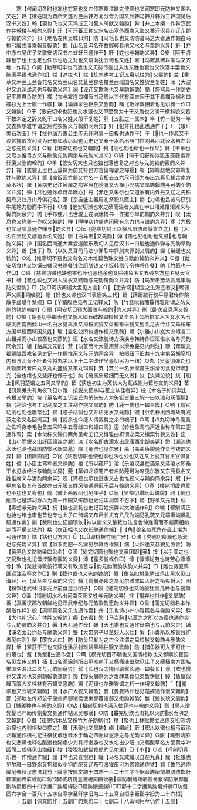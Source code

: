 <!-- { "loadSidebar": true } -->
　　寒【何阑切冬时也冻也穷窘也又左传寒盟注歇之使寒也又司寒即元防神又国名又姓】韩【姫姓国为晋所灭遂为邑后韩万复分晋为国又辰韩马韩弁韩为三韩国见后汉书又姓】翰【羽也飞也又天鸡成王时蜀人所献又翰韵】榦【井上木阑一作榦汉武作井榦楼与翰韵义异】汗【可汗蕃王称又水名出塞外西南入海又番汗汉县在辽东郡与翰韵义异】邗【地名左传吴城邗沟】防【马毛长也又防防蕃马之大者通作翰白马檀弓殷戎事乘翰又翰韵】邯【山名又沟名在故邯郸县地又水名与覃韵义异】虷【井中赤虫见庄子又歌安切汉书白虹虷日通作干】馯【姓也与翰韵义异】○安【阿干切静也宁也止也定也佚乐也危之对也又语助犹云何也又姓】鞌【马鞁具置以乘马又齐地一作鞍】○阑【勒寒切牢也门遮也又无符传妄出入也又晚也衰也又饮酒半罢也又腕阑手镯也通作栏】拦【遮拦也】栏【栋木也考工记冻帛以栏为又霰韵】兰【香草又木兰玉兰皆花名又贺兰山名又苴兰郡名楼兰西域国名又姓贺兰复姓】澜【大波也又汍澜涕流也与翰韵义异】谰【诬讳又欺防也又旱韵翰韵】籣【盛弩具一作防史记平原君负防矢】襴【衣与裳连曰襴唐书马周以三代有深衣因于其下着襴及裾名曰襴衫为上士服一作幱】斓【斒斓采色相杂又删韵】糷【饭淖麋相着也见尔雅一作□又翰韵】○干【歌安切求也犯也又水涯也又甲至癸为十干又盾也又阑干横斜貌又若干数未定之辞又纥干山名又姓又段干复姓】肝【五脏之一属木】竿【竹一挺为一竿又衣架尔雅竿谓之箷惟衣架义与翰韵同余异】奸【犯非礼也乱也通作干】玕【琅玕美石次玉】忓【扰也唐万夀公主传无忓时事一曰极也通作干】干【也一作漧又干没言掩取货利没为已有如水尽涸也见史记又桑干水名出鴈门馆阴县西北泾水自左会之与先韵义异】○看【渇安切视也又翰韵】刊【削也刻也斫也一作栞】靬【干革也又弓衣惟弓衣义与删韵先韵同余与元韵义并义】○豻【何干切野狗似狐玉藻麛裘青豻褏又删韵翰韵】○单【徳安切大也只也独也薄也复之对也与先韵铣韵霰韵义并异】襌【衣裳无里也玉藻襌为防又衫也方言偏襌谓之襌襦】郸【邯郸赵地又邯郸复姓与歌韵义异】簟【盛饭圆竹器又竹名一节相去五六尺可绩为布出九真见稽含南方草木状】瘅【黄病史记注风瘅之病客居在膀胱又火瘅小児病又旱韵翰韵与可韵个韵义并异】殚【尽也通作单诗单厥心】丹【赤色又朱砂也又道家有内外丹又辽之先称契丹又牡丹山丹俱花名】匰【宗庙盛主器周礼祭祀共匰主】勯【力竭也吕览乌获引牛尾絶力勯而牛不行】○滩【他安切瀬也水之碛而湍者又嵗在申曰涒滩惟涒滩义与翰韵同余异】摊【手布使开也世説王戎满牀摊书一作擹与旱韵翰韵义并异】叹【太息也又称美一作叹又翰韵】啴【啴啴众也盛也闲暇有余力也与铣韵义异】痑【力极也又马喘息通作啴与韵义异】○坛【驼寒切封土以祭凡盟防命将皆立之】檀【木名性坚韧又旃檀香名又姓】驙【白马黑又先韵】弹【击也劾也射也又鼓也与翰韵义异】掸【国名西南通大秦尝遣献乐及幻人见后汉书一曰触也通作弹与先韵旱韵义异】鷤【雉子】聅【以矢贯耳司马法小罪聅中罪刖大罪刭又屑韵】繟【带缓也又铣韵】○难【傩寒切不易也又鸟名又木难碧色珠又姓与歌韵翰韵义并义】○餐【雌安切食也又饮馔曰餐汉书赐餐钱注厨膳钱又小饭韩信传令禆将传餐】防【竹籖也一作□】○残【慈寒切贼也缺也害也坏也恶也余也又脍残鱼名又五残东方星名见天官书】帴【裠也帗也又妇人胁衣又黠韵与先韵铣韵义并异】防【鸟騺击势法言鹰隼防防又澘韵】□【防□河济间谓大盂见方言】○【思安切瑚宝之生海底者又瑚佩声又阑凋散貌】姗【好也又诽也汉书表姗笑三代】跚【蹒跚跛行貌平原君传作槃散子虚赋作槃姗】□【羊猪脂也见考工记释文】防【竹器似箱而麤博雅箾谓之防又删韵铣韵翰韵】○顸【呵安切□顸大而貌与翰韵韵义并异】劓【卧次鼻息声又翰韵】○桓【胡銮切亭邮表也又斵木如石碑故曰桓楹又圭名上公所执又木名又水名出临洮西南西倾山一名白水见禹贡又桓桓武貌又盘桓难进貌又髻名见古今注又鸟桓东方国单桓西域国又姓】瓛【圭名公所执通作桓又愿韵】峘【尔雅小山岌大山峘言二山相并而小山较髙也又蒸韵】洹【水名又流貌诗方涣涣兮韩诗作洹洹惟水名与元韵同余异】貆【貉属又元韵】荁【似堇而叶大夏用荁以滑兔薧见内则注】豲【豕属又翟豲陇西戎名见史记一作獂惟豕义与元韵同余异　按桓纽下旧共十九字俱系胡銮切内有与北音不叶者今将丸字以下十二字改作吴銮切另为一纽】○丸【吴銮切弹丸也凡物圜转者曰丸又丸丸盛貌又牢丸饵属】芄【芄兰一名萝摩蔓生甜滑可食见诗疏】完【全也缮也又坚好也保守也】纨【绮属质轻细而无文者】汍【汍澜泣貌】綄【船上风羽楚谓之五两又旱韵】萑【荻也初生为菼长大为薍成则为萑与支韵义异】萑【鸱属兎头有角夜飞见尔雅　按説文萑从与萑之从佳者异】梡【木名子如词梨出苍梧又旱韵】垸【量名考工记冶氏为杀矢矢人为矢铤皆重三垸一曰以漆和灰而髹】捖【刮治也考工记刮摩之工注刮作捖又旱韵】防【鹿一嵗也一曰三嵗】○剜【乌官切削也刻也雕镂也】眢【瞳子枯涸也又井枯无水又元韵】豌【豆名种出西域故有戎菽之名又名回鹘豆】帵【裁余也今缝人谓裁剪之余曰帵子】○鸾【卢丸切神鸟鳯凰之佐鸡身赤毛色备五采鸣中五音雌曰和雄曰鸾】銮【钤也象鸾鸟声近世称车驾曰銮通作鸾】栾【木似栋又钟口两角见考工记又博雅曲枅谓之栾又檀栾竹貌又姓】峦【山小而鋭又山纡回绵连之貌】滦【水名即古濡水出居庸西北御夷镇】灓【漏流也水沃也渍也战国防灓水齧其墓】羉【彘罟也见尔雅】脔【脔脔瘠貌通作栾与铣韵义异】圝【团圝圆貌】○官【姑剜切职也使也事也法也公也又姓又上官丌官王官俱复姓】倌【小臣主驾车者又谏韵】棺【所以藏尸】涫【乐涫汉县在酒泉又溹涫水即桑干水见水经注与翰韵义异】莞【草如龙须蜀产者名防莞可为席见尔雅又东莞县名又姓惟席义与澘韵同余异】观【谛视也示也逰也又占也惟视义与翰韵同余异】冠【弁冕总名取其在首故亦曰元服又姓风俗通鹖冠子后与翰韵义异】○寛【枯剜切缓也爱也不猛也又宥也】髋【髀上两股间也见庄子】○岏【吴桓切巑岏山鋭貌】刓【剸也削圜也楚辞刓方以为圆一作园又抟防也史记印刓弊不忍予】羱【野羊又元韵】蚖【毒蛇与元韵义异】抏【挫也消耗也史记百姓抏弊以文法通作刓】○端【都剜切正也始也绪也审也首也专也太子曰储端又布帛长丈有八尺为端见礼疏又元端素端俱礼服通作耑】剬【裁制也史记颛顼依神以剬义又整敕也法言鲁仲连偒而不剬蔺相如剬而不偒又铣韵】褍【衣正幅也又衣长貌通作端】【角兽名似豕角在鼻上堪为弓通作端】鍴【钻也见方言】【□即桃枝竹见广雅】○湍【秃剜切疾瀬也急流也与先韵义异】貒【似豕而肥一名獾见尔雅或作猯】煓【火炽也又赫貌见方言】防【黄黑色又防防梁四公名】○团【徒完切圆也聚也又黄团即蒌】抟【以手圜之也又掜聚也礼记母抟饭与霰韵义异】漙【露多貌或作□】慱【慱慱忧劳也诗劳心慱慱兮】敦【聚貌诗敦彼行苇又有敦瓜苦与韵元韵萧韵队韵义并异】□【雕也诗匪鹑匪鸢注及释文作□】剸【截也裁也又先韵铣韵】鱄【鱼名如鲋彘尾出鸡山黑水见山海经】莼【草丛生与真韵义异】鷒【鹳鷒劲疾之鸟见尔雅或曰人射之衔矢射人】团【粉饵也武林旧事元夕前食澄沙团子】○般【逋剜切移也又防般犹言几种也与删韵义异】○潘【铺剜切水名出河南荥阳又姓与元韵义异】拌【捐弃也俗作又旱韵】番【真番汉郡故朝鲜地见汉武帝纪与元韵歌韵愿韵义并异】○盘【蒲完切器名本作槃俗作柈】般【周颂篇名又乐也通作盘】弁【乐也诗小弁小雅篇名与霰韵义异】胖【大也礼记心广体胖又翰韵】瘢【疮瘢】繁【马当胸以革为之所以饰缨也通作樊与元韵歌韵义并异】磐【大石通作盘】蟠【大也委也又通作盘曲也与元韵义异】磻【溪名太公约处与歌韵义异】鞶【大带男子以革妇人以丝】縏【小囊所以施管线纩者见内则】幋【覆衣大巾】防【防头屈髪为之古今注谓之盘桓髻又翰韵与删韵义异】搫【搫获不正也又除也潘岳射雉赋搫埸拄翳又歌韵】防【捕鱼器可入不可出一曰篾也】螌【负螌虫通作盘】○瞒【模完切目不明也又匿情相欺也又鄋瞒长翟国名见左传又姓】樠【山名泥涂渊所出见淮南子又樠樠液出貌见庄子又续樠南方国名惟国名液出二义与元韵同余异】鬗【长也汉志掩回辕鬗长驰一曰髪长】谩【欺也慢也又渫污也又删韵翰韵谏韵】馒【馒头屑麪为之发酵蒸食见束晳饼赋】鳗【鱼属似鱓而腹大又桂林有石鳗又愿韵】镘【泥镘也尔雅镘谓之杇一作墁又翰韵】【露浓也又云貌又翰韵】漫【水广大貌又翰韵】曼【曼曼路长也见楚辞通作漫又翰韵】鄤【郑地左传郑公子偃帅师御诸侯使束鄙覆诸鄤又愿韵翰韵】鬘【髪长貌又删韵】□【博雅种也与翰韵义异】○钻【租剜切刺也深入使穿也与翰韵义异】劗【吴人谓髠髪也严助传劗髪文身通作钻见吴都赋】○防【麤完切炊也周礼以火防水而沸之又翰韵】○欑【徂完切木丛又积竹为矛防柄也】攒【聚也上林赋攒立丛倚又租剜切治择也内则柤梨曰攒之】穳【禾聚也又旱韵】巑【巑岏】菆【积木以殡也檀弓菆涂龙輴通作欑礼记注欑犹菆也菆木于輴之四面以泥涂之与尤韵义异】○酸【蘓剜切酢也又悲痛也释名酸逊也脚疼少力其行逊遁也又水名出少阳山又焉酸草名方茎黄华叶圆而三成俱见山海经】狻【狻猊如虦猫食虎豹见尔雅】□【小】○欢【呼剜切喜乐也一作懽通作驩】讙【哗也又喜悦也】驩【马名又咸驩汉县在九真】貛【牡狼也见尔雅一曰野豕又狗獾似小狗而肥又辽东冇海獾皮可为裘领通作犿】酄【鲁邑通作讙见春秋汉志济北冇下讙亭按佩文韵十四寒一百二十三字今据音韵阐微増防防邯馯靬匰勯鷤聅帴防□防顸鼾梡垸捖荁豌帵脔圝蚖褍煓防剸鱄莼鷒般番縏幋防搫鄤鬘劗防攒菆四十四字据广韵増繟防□豲防灓抏鍴□□酄十二字据集韵増虷斓□防螌团六字合一百八十五字自寒字至鼾字旧为二十五寒自桓字至酄字旧为二十六桓】
　　十五删【佩文韵作十五删广韵集韵二十七删二十八山同用今仍作十五删】
